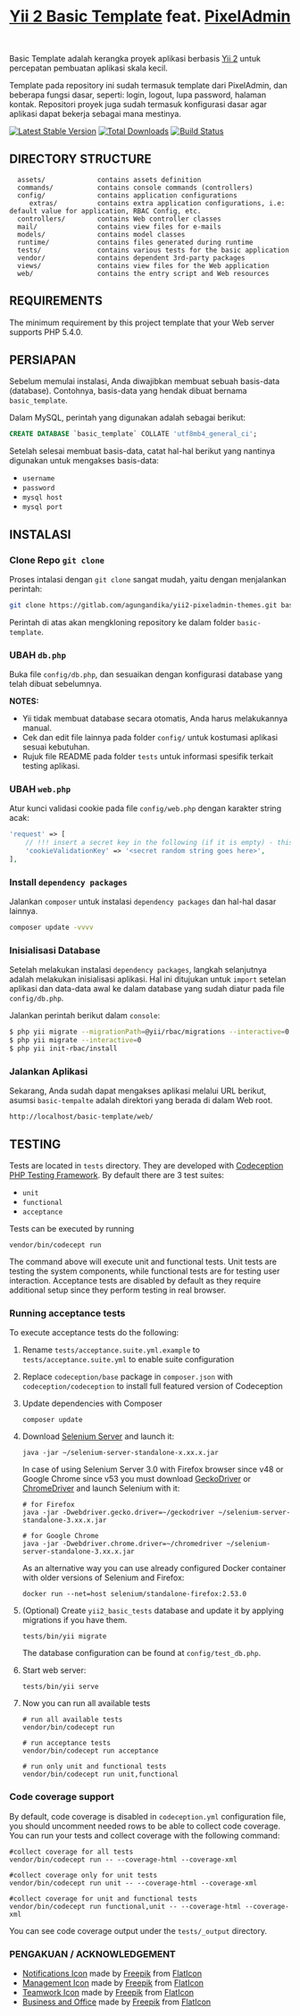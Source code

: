 <p align="center">
    <h1 align="center">
        <a href="https://github.com/yiisoft/yii2" target="_blank">Yii 2 Basic Template</a> feat. <a href="https://wrapbootstrap.com/?ref=agungsijawir" target="_blank">PixelAdmin</a>
    </h1>
    <br>
</p>

Basic Template adalah kerangka proyek aplikasi berbasis [Yii 2](http://www.yiiframework.com/) untuk percepatan pembuatan
aplikasi skala kecil.

Template pada repository ini sudah termasuk template dari PixelAdmin, dan beberapa fungsi dasar, seperti: login, logout,
lupa password, halaman kontak. Repositori proyek juga sudah termasuk konfigurasi dasar agar aplikasi dapat bekerja 
sebagai mana mestinya.

[![Latest Stable Version](https://img.shields.io/packagist/v/yiisoft/yii2-app-basic.svg)](https://packagist.org/packages/yiisoft/yii2-app-basic)
[![Total Downloads](https://img.shields.io/packagist/dt/yiisoft/yii2-app-basic.svg)](https://packagist.org/packages/yiisoft/yii2-app-basic)
[![Build Status](https://travis-ci.org/yiisoft/yii2-app-basic.svg?branch=master)](https://travis-ci.org/yiisoft/yii2-app-basic)

DIRECTORY STRUCTURE
-------------------

      assets/             contains assets definition
      commands/           contains console commands (controllers)
      config/             contains application configurations
         extras/          contains extra application configurations, i.e: default value for application, RBAC Config, etc.
      controllers/        contains Web controller classes
      mail/               contains view files for e-mails
      models/             contains model classes
      runtime/            contains files generated during runtime
      tests/              contains various tests for the basic application
      vendor/             contains dependent 3rd-party packages
      views/              contains view files for the Web application
      web/                contains the entry script and Web resources



REQUIREMENTS
------------

The minimum requirement by this project template that your Web server supports PHP 5.4.0.

PERSIAPAN
---------

Sebelum memulai instalasi, Anda diwajibkan membuat sebuah basis-data (database).
Contohnya, basis-data yang hendak dibuat bernama `basic_template`.

Dalam MySQL, perintah yang digunakan adalah sebagai berikut:

```SQL
CREATE DATABASE `basic_template` COLLATE 'utf8mb4_general_ci';
```

Setelah selesai membuat basis-data, catat hal-hal berikut yang nantinya digunakan untuk mengakses basis-data:
 * `username`
 * `password`
 * `mysql host`
 * `mysql port` 

INSTALASI
----------

### Clone Repo `git clone`

Proses intalasi dengan `git clone` sangat mudah, yaitu dengan menjalankan perintah:

```bash
git clone https://gitlab.com/agungandika/yii2-pixeladmin-themes.git basic-template
```

Perintah di atas akan mengkloning repository ke dalam folder `basic-template`.

### UBAH `db.php`

Buka file `config/db.php`, dan sesuaikan dengan konfigurasi database yang telah dibuat sebelumnya. 


**NOTES:**
- Yii tidak membuat database secara otomatis, Anda harus melakukannya manual.
- Cek dan edit file lainnya pada folder `config/` untuk kostumasi aplikasi sesuai kebutuhan.
- Rujuk file README pada folder `tests` untuk informasi spesifik terkait testing aplikasi.

### UBAH `web.php`

Atur kunci validasi cookie pada file `config/web.php` dengan karakter string acak:

```php
'request' => [
    // !!! insert a secret key in the following (if it is empty) - this is required by cookie validation
    'cookieValidationKey' => '<secret random string goes here>',
],
```

### Install `dependency packages`
Jalankan `composer` untuk instalasi `dependency packages` dan hal-hal dasar lainnya.

```bash
composer update -vvvv
```

### Inisialisasi Database
Setelah melakukan instalasi `dependency packages`, langkah selanjutnya adalah melakukan inisialisasi aplikasi.
Hal ini ditujukan untuk `import` setelan aplikasi dan data-data awal ke dalam database yang sudah diatur pada file
`config/db.php`.

Jalankan perintah berikut dalam `console`:

```bash
$ php yii migrate --migrationPath=@yii/rbac/migrations --interactive=0
$ php yii migrate --interactive=0
$ php yii init-rbac/install
```

### Jalankan Aplikasi
Sekarang, Anda sudah dapat mengakses aplikasi melalui URL berikut, asumsi `basic-tempalte` adalah direktori yang berada
di dalam Web root.

~~~
http://localhost/basic-template/web/
~~~

 
TESTING
-------

Tests are located in `tests` directory. They are developed with [Codeception PHP Testing Framework](http://codeception.com/).
By default there are 3 test suites:

- `unit`
- `functional`
- `acceptance`

Tests can be executed by running

```
vendor/bin/codecept run
```

The command above will execute unit and functional tests. Unit tests are testing the system components, while functional
tests are for testing user interaction. Acceptance tests are disabled by default as they require additional setup since
they perform testing in real browser. 


### Running  acceptance tests

To execute acceptance tests do the following:  

1. Rename `tests/acceptance.suite.yml.example` to `tests/acceptance.suite.yml` to enable suite configuration

2. Replace `codeception/base` package in `composer.json` with `codeception/codeception` to install full featured
   version of Codeception

3. Update dependencies with Composer 

    ```
    composer update  
    ```

4. Download [Selenium Server](http://www.seleniumhq.org/download/) and launch it:

    ```
    java -jar ~/selenium-server-standalone-x.xx.x.jar
    ```

    In case of using Selenium Server 3.0 with Firefox browser since v48 or Google Chrome since v53 you must download [GeckoDriver](https://github.com/mozilla/geckodriver/releases) or [ChromeDriver](https://sites.google.com/a/chromium.org/chromedriver/downloads) and launch Selenium with it:

    ```
    # for Firefox
    java -jar -Dwebdriver.gecko.driver=~/geckodriver ~/selenium-server-standalone-3.xx.x.jar
    
    # for Google Chrome
    java -jar -Dwebdriver.chrome.driver=~/chromedriver ~/selenium-server-standalone-3.xx.x.jar
    ``` 
    
    As an alternative way you can use already configured Docker container with older versions of Selenium and Firefox:
    
    ```
    docker run --net=host selenium/standalone-firefox:2.53.0
    ```

5. (Optional) Create `yii2_basic_tests` database and update it by applying migrations if you have them.

   ```
   tests/bin/yii migrate
   ```

   The database configuration can be found at `config/test_db.php`.


6. Start web server:

    ```
    tests/bin/yii serve
    ```

7. Now you can run all available tests

   ```
   # run all available tests
   vendor/bin/codecept run

   # run acceptance tests
   vendor/bin/codecept run acceptance

   # run only unit and functional tests
   vendor/bin/codecept run unit,functional
   ```

### Code coverage support

By default, code coverage is disabled in `codeception.yml` configuration file, you should uncomment needed rows to be able
to collect code coverage. You can run your tests and collect coverage with the following command:

```
#collect coverage for all tests
vendor/bin/codecept run -- --coverage-html --coverage-xml

#collect coverage only for unit tests
vendor/bin/codecept run unit -- --coverage-html --coverage-xml

#collect coverage for unit and functional tests
vendor/bin/codecept run functional,unit -- --coverage-html --coverage-xml
```

You can see code coverage output under the `tests/_output` directory.


### PENGAKUAN / ACKNOWLEDGEMENT

 * [Notifications Icon](https://www.flaticon.com/packs/notifications-6) made by [Freepik](https://www.flaticon.com/authors/freepik) from [FlatIcon](https://www.flaticon.com/)
 * [Management Icon](https://www.flaticon.com/packs/management-2) made by [Freepik](https://www.flaticon.com/authors/freepik) from [FlatIcon](https://www.flaticon.com/)
 * [Teamwork Icon](https://www.flaticon.com/packs/teamwork-46) made by [Freepik](https://www.flaticon.com/authors/freepik) from [FlatIcon](https://www.flaticon.com/)
 * [Business and Office](https://www.flaticon.com/packs/business-and-office) made by [Freepik](https://www.flaticon.com/authors/freepik) from [FlatIcon](https://www.flaticon.com/)